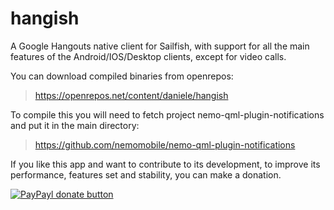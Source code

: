 # hangish
A Google Hangouts native client for Sailfish, with support for all the main features of the Android/IOS/Desktop clients, except for video calls.

You can download compiled binaries from openrepos:
> https://openrepos.net/content/daniele/hangish

To compile this you will need to fetch project nemo-qml-plugin-notifications and put it in the main directory:
> https://github.com/nemomobile/nemo-qml-plugin-notifications

If you like this app and want to contribute to its development, to improve its performance, features set and stability, you can make a donation.

[![PayPayl donate button](https://img.shields.io/badge/paypal-donate-yellow.svg)](https://www.paypal.com/cgi-bin/webscr?cmd=_donations&business=daniele%2erogora%40gmail%2ecom&lc=IT&item_name=Hangish%20development&currency_code=EUR&bn=PP%2dDonationsBF%3abtn_donate_LG%2egif%3aNonHosted "Donate once-off to this project using Paypal")
